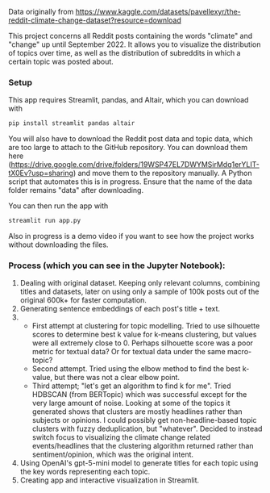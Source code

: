 Data originally from https://www.kaggle.com/datasets/pavellexyr/the-reddit-climate-change-dataset?resource=download

This project concerns all Reddit posts containing the words "climate" and "change" up until September 2022. It allows you to visualize the distribution of topics over time, as well as the distribution of subreddits in which a certain topic was posted about.

### Setup
This app requires Streamlit, pandas, and Altair, which you can download with 
```bash
pip install streamlit pandas altair
```

You will also have to download the Reddit post data and topic data, which are too large to attach to the GitHub repository. You can download them here (https://drive.google.com/drive/folders/19WSP47EL7DWYMSirMdq1erYLIT-tX0Ev?usp=sharing) and move them to the repository manually. A Python script that automates this is in progress. Ensure that the name of the data folder remains "data" after downloading.

You can then run the app with
```bash
streamlit run app.py
```

Also in progress is a demo video if you want to see how the project works without downloading the files.

### Process (which you can see in the Jupyter Notebook):
1. Dealing with original dataset. Keeping only relevant columns, combining titles and datasets, later on using only a sample of 100k posts out of the original 600k+ for faster computation.
2. Generating sentence embeddings of each post's title + text.
3. 
    -  First attempt at clustering for topic modelling. Tried to use silhouette scores to determine best k value for k-means clustering, but values were all extremely close to 0. Perhaps silhouette score was a poor metric for textual data? Or for textual data under the same macro-topic?
    - Second attempt. Tried using the elbow method to find the best k-value, but there was not a clear elbow point.
    - Third attempt; "let's get an algorithm to find k for me". Tried HDBSCAN (from BERTopic) which was successful except for the very large amount of noise. Looking at some of the topics it generated shows that clusters are mostly headlines rather than subjects or opinions. I could possibly get non-headline-based topic clusters with fuzzy deduplication, but "whatever". Decided to instead switch focus to visualizing the climate change related events/headlines that the clustering algorithm returned rather than sentiment/opinion, which was the original intent.
4. Using OpenAI's gpt-5-mini model to generate titles for each topic using the key words representing each topic.
5. Creating app and interactive visualization in Streamlit.
